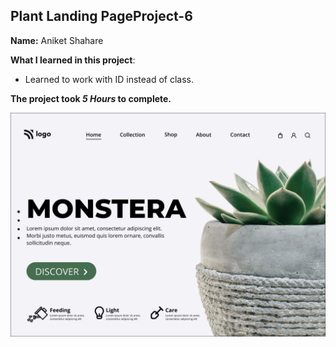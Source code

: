 

## Plant Landing PageProject-6 

**Name:** Aniket Shahare

**What I learned in this project**:

 
  - Learned to work with ID instead of class.


**The project took ***5 Hours*** to complete.** 


![image](final.png)